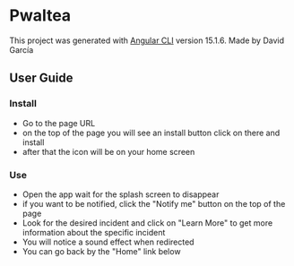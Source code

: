 # PwaItea

This project was generated with [Angular CLI](https://github.com/angular/angular-cli) version 15.1.6.
Made by David García 

## User Guide 

### Install
- Go to the page URL
- on the top of the page you will see an install button click on there and install
- after that the icon will be on your home screen 

### Use
- Open the app wait for the splash screen to disappear
- if you want to be notified, click the "Notify me" button on the top of the page
- Look for the desired incident and click on "Learn More" to get more information about the specific incident
- You will notice a sound effect when redirected 
- You can go back by the "Home" link below

